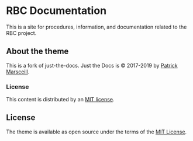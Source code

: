 # RBC Documentation

This is a site for procedures, information, and documentation related to the RBC project. 


## About the theme

This is a fork of just-the-docs.
Just the Docs is &copy; 2017-2019 by [Patrick Marsceill](http://patrickmarsceill.com).

### License

This content is distributed by an [MIT license](https://github.com/PennLINC/PennLINC.github.io/tree/master/LICENSE.txt).
## License

The theme is available as open source under the terms of the [MIT License](http://opensource.org/licenses/MIT).
